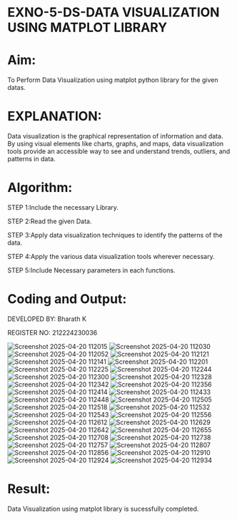 # EXNO-5-DS-DATA VISUALIZATION USING MATPLOT LIBRARY

# Aim:
  To Perform Data Visualization using matplot python library for the given datas.

# EXPLANATION:
Data visualization is the graphical representation of information and data. By using visual elements like charts, graphs, and maps, data visualization tools provide an accessible way to see and understand trends, outliers, and patterns in data.

# Algorithm:
STEP 1:Include the necessary Library.

STEP 2:Read the given Data.

STEP 3:Apply data visualization techniques to identify the patterns of the data.

STEP 4:Apply the various data visualization tools wherever necessary.

STEP 5:Include Necessary parameters in each functions.

# Coding and Output:

DEVELOPED BY: Bharath K

REGISTER NO: 212224230036

![Screenshot 2025-04-20 112015](https://github.com/user-attachments/assets/fd374ad4-7004-49d1-8d1f-ab291ab3cbac)
![Screenshot 2025-04-20 112030](https://github.com/user-attachments/assets/d0b92f4f-a428-4589-90c0-eb625f80eefa)
![Screenshot 2025-04-20 112052](https://github.com/user-attachments/assets/c71ab01c-e0a9-4edf-9ccf-eb71fb58cb02)
![Screenshot 2025-04-20 112121](https://github.com/user-attachments/assets/ed0f5144-f3d0-4a50-81eb-29c0e0213740)
![Screenshot 2025-04-20 112141](https://github.com/user-attachments/assets/b6669e11-b0d7-45ae-8be2-5bb4939c2c60)
![Screenshot 2025-04-20 112201](https://github.com/user-attachments/assets/b58a31d0-adae-4906-b6f1-da2874c44613)
![Screenshot 2025-04-20 112225](https://github.com/user-attachments/assets/0b3b6de6-3c06-492b-bee7-71172ddb32ae)
![Screenshot 2025-04-20 112244](https://github.com/user-attachments/assets/0b2a57d7-f002-4c52-832b-d202e924ca88)
![Screenshot 2025-04-20 112300](https://github.com/user-attachments/assets/875fe06c-3e4b-42d3-94bf-94d2b230be0d)
![Screenshot 2025-04-20 112328](https://github.com/user-attachments/assets/cb4f464f-4559-4212-b917-d5cd3afb0146)
![Screenshot 2025-04-20 112342](https://github.com/user-attachments/assets/ae5f015a-993b-48c9-9395-81b9134ae086)
![Screenshot 2025-04-20 112356](https://github.com/user-attachments/assets/2c0aca41-4f05-4f2a-9c92-c945f71f8bb0)
![Screenshot 2025-04-20 112414](https://github.com/user-attachments/assets/e86fe1d0-35cc-4dc0-b735-b8b57226a3c4)
![Screenshot 2025-04-20 112433](https://github.com/user-attachments/assets/1e0f203b-d820-4ce4-a78c-78d1dd3c8e25)
![Screenshot 2025-04-20 112448](https://github.com/user-attachments/assets/2efcff1a-9a51-479a-b95a-af4ce3312347)
![Screenshot 2025-04-20 112505](https://github.com/user-attachments/assets/ce07659e-6837-473f-9029-a750c2513fdb)
![Screenshot 2025-04-20 112518](https://github.com/user-attachments/assets/69894cfa-c654-451b-932b-ed2e3864266c)
![Screenshot 2025-04-20 112532](https://github.com/user-attachments/assets/3484ac49-41f4-4626-9562-13f1d906f1e9)
![Screenshot 2025-04-20 112543](https://github.com/user-attachments/assets/2d343ec9-f349-4479-a62c-9bf97ece31db)
![Screenshot 2025-04-20 112556](https://github.com/user-attachments/assets/ba64c9a3-bb9b-4cee-8858-1aa3cecd8528)
![Screenshot 2025-04-20 112612](https://github.com/user-attachments/assets/f5767e6b-23dd-4a9d-bbb5-05336e8c1392)
![Screenshot 2025-04-20 112629](https://github.com/user-attachments/assets/4c34777c-47fa-4849-abba-1d75db0077ad)
![Screenshot 2025-04-20 112642](https://github.com/user-attachments/assets/99d353af-ac01-4df8-a3d5-5971f00c28de)
![Screenshot 2025-04-20 112655](https://github.com/user-attachments/assets/5f51c3d4-7ca9-4f20-b9b9-df9f7578c1af)
![Screenshot 2025-04-20 112708](https://github.com/user-attachments/assets/74ca069a-49d3-483a-b13f-93ff91af04be)
![Screenshot 2025-04-20 112738](https://github.com/user-attachments/assets/f662cc54-696b-422b-8591-5d4db732d1ab)
![Screenshot 2025-04-20 112757](https://github.com/user-attachments/assets/47ece62f-93a0-4315-9523-925811dbe188)
![Screenshot 2025-04-20 112807](https://github.com/user-attachments/assets/d3127080-241e-400b-94d8-071d4b7b98d9)
![Screenshot 2025-04-20 112856](https://github.com/user-attachments/assets/e5acadc3-dc13-4e7d-a63a-0b7f4ab866dd)
![Screenshot 2025-04-20 112910](https://github.com/user-attachments/assets/8e18a339-eeaa-448c-b724-6bcb83d9b57f)
![Screenshot 2025-04-20 112924](https://github.com/user-attachments/assets/539ddd86-ce75-4789-9462-ed5252f0674b)
![Screenshot 2025-04-20 112934](https://github.com/user-attachments/assets/45edc316-1cfb-4929-8fb4-ef1669bf7960)
# Result:
 Data Visualization using matplot library is sucessfully completed.
